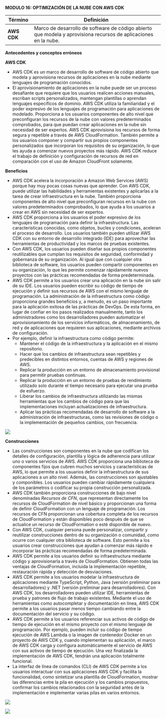 ﻿**MODULO 16: OPTIMIZACIÓN DE LA NUBE CON AWS CDK**

|**Término**|**Definición**|
| - | - |
|**AWS CDK**|Marco de desarrollo de software de código abierto que modela y aprovisiona recursos de aplicaciones en la nube.|


**Antecedentes y conceptos erróneos**

**AWS CDK**

- AWS CDK es un marco de desarrollo de software de código abierto que modela y aprovisiona recursos de aplicaciones en la nube mediante lenguajes de programación conocidos.
- El aprovisionamiento de aplicaciones en la nube puede ser un proceso desafiante que requiere que los usuarios realicen acciones manuales, escriban scripts personalizados, mantengan plantillas o aprendan lenguajes específicos de dominio. AWS CDK utiliza la familiaridad y el poder expresivo de los lenguajes de programación para aplicaciones de modelado. Proporciona a los usuarios componentes de alto nivel que preconfiguran los recursos de la nube con valores predeterminados comprobados, para que puedan crear aplicaciones en la nube sin necesidad de ser expertos. AWS CDK aprovisiona los recursos de forma segura y repetible a través de AWS CloudFormation. También permite a los usuarios componer y compartir sus propios componentes personalizados que incorporan los requisitos de su organización, lo que les ayuda a comenzar nuevos proyectos más rápido. AWS CDK reduce el trabajo de definición y configuración de recursos de red en comparación con el uso de Amazon CloudFront solamente.

**Beneficios**

- AWS CDK acelera la incorporación a Amazon Web Services (AWS) porque hay muy pocas cosas nuevas que aprender. Con AWS CDK, puede utilizar las habilidades y herramientas existentes y aplicarlas a la tarea de crear infraestructura en la nube. También proporciona componentes de alto nivel que preconfiguran recursos en la nube con valores predeterminados comprobados, lo que ayuda a los usuarios a crear en AWS sin necesidad de ser expertos.
- AWS CDK proporciona a los usuarios el poder expresivo de los lenguajes de programación para definir la infraestructura. Las características conocidas, como objetos, bucles y condiciones, aceleran el proceso de desarrollo. Los usuarios también pueden utilizar AWS CDK con su entorno de desarrollo integrado (IDE) para aprovechar las herramientas de productividad y los marcos de pruebas existentes.
- Con AWS CDK, los usuarios pueden diseñar sus propios componentes reutilizables que cumplan los requisitos de seguridad, conformidad y gobernanza de su organización. Al igual que con cualquier otra biblioteca de software, los usuarios pueden compartir componentes en su organización, lo que les permite comenzar rápidamente nuevos proyectos con las prácticas recomendadas de forma predeterminada.
- AWS CDK permite a los usuarios crear una aplicación en la nube sin salir de su IDE. Los usuarios pueden escribir su código de tiempo de ejecución y definir sus recursos de AWS con el mismo lenguaje de programación. La administración de la infraestructura como código proporciona grandes beneficios y, a menudo, es un paso importante para la aplicación exitosa de las prácticas de DevOps. De esta forma, en lugar de confiar en los pasos realizados manualmente, tanto los administradores como los desarrolladores pueden automatizar el aprovisionamiento de los servicios informáticos, de almacenamiento, de red y de aplicaciones que requieren sus aplicaciones, mediante archivos de configuración.
- Por ejemplo, definir la infraestructura como código permite:
  - Mantener el código de la infraestructura y la aplicación en el mismo repositorio.
  - Hacer que los cambios de infraestructura sean repetibles y predecibles en distintos entornos, cuentas de AWS y regiones de AWS.
  - Replicar la producción en un entorno de almacenamiento provisional para permitir pruebas continuas.
  - Replicar la producción en un entorno de pruebas de rendimiento utilizado solo durante el tiempo necesario para ejecutar una prueba de esfuerzo.
  - Liberar los cambios de infraestructura utilizando las mismas herramientas que los cambios de código para que las implementaciones incluyan actualizaciones de infraestructura.
  - Aplicar las prácticas recomendadas de desarrollo de software a la administración de infraestructuras, como las revisiones de código o la implementación de pequeños cambios, con frecuencia.

![](Aspose.Words.4feedbc4-e0c2-4e0e-93f9-b68efd74a951.001.png)

**Construcciones**

- Las construcciones son componentes en la nube que codifican los detalles de configuración, plantilla y lógica de adherencia para utilizar uno o varios servicios de AWS. AWS CDK proporciona una biblioteca de componentes fijos que cubren muchos servicios y características de AWS, lo que permite a los usuarios definir la infraestructura de sus aplicaciones a un alto nivel. Además, las construcciones son ajustables y componibles. Los usuarios pueden cambiar rápidamente cualquiera de los parámetros o codificar su propia construcción personalizada.
- AWS CDK también proporciona construcciones de bajo nivel denominadas *Recursos de CFN*, que representan directamente los recursos de CloudFormation de nivel básico y proporcionan una forma de definir CloudFormation con un lenguaje de programación. Los recursos de CFN proporcionan una cobertura completa de los recursos de CloudFormation y están disponibles poco después de que se actualice un recurso de CloudFormation o esté disponible de nuevo.
- Con AWS CDK, cualquier persona puede personalizar, compartir y reutilizar construcciones dentro de su organización o comunidad, como ocurre con cualquier otra biblioteca de software. Esto permite a los usuarios crear construcciones que ayudan a comenzar más rápido e incorporar las prácticas recomendadas de forma predeterminada.
- AWS CDK permite a los usuarios definir su infraestructura mediante código y aprovisionarla a través de CloudFormation. Obtienen todas las ventajas de CloudFormation, incluida la implementación repetible, restauración rápida y detección de desviaciones.
- AWS CDK permite a los usuarios modelar la infraestructura de aplicaciones mediante TypeScript, Python, Java (versión preliminar para desarrolladores) y .NET (versión preliminar para desarrolladores). Con AWS CDK, los desarrolladores pueden utilizar IDE, herramientas de prueba y patrones de flujo de trabajo existentes. Mediante el uso de herramientas como autocompletar y documentación en línea, AWS CDK permite a los usuarios pasar menos tiempo cambiando entre la documentación del servicio y su código.
- AWS CDK permite a los usuarios referenciar sus activos de código de tiempo de ejecución en el mismo proyecto con el mismo lenguaje de programación. Por ejemplo, pueden incluir su código de tiempo ejecución de AWS Lambda o la imagen de contenedor Docker en un proyecto de AWS CDK y, cuando implementan su aplicación, el marco de AWS CDK carga y configura automáticamente el servicio de AWS con sus activos de tiempo de ejecución. Una vez finalizada la implementación de AWS CDK, tendrán una aplicación totalmente funcional.
- La interfaz de línea de comandos (CLI) de AWS CDK permite a los usuarios interactuar con sus aplicaciones AWS CDK y facilita la funcionalidad, como sintetizar una plantilla de CloudFormation, mostrar las diferencias entre la pila en ejecución y los cambios propuestos, confirmar los cambios relacionados con la seguridad antes de la implementación e implementar varias pilas en varios entornos.

![](Aspose.Words.4feedbc4-e0c2-4e0e-93f9-b68efd74a951.002.png)

![](Aspose.Words.4feedbc4-e0c2-4e0e-93f9-b68efd74a951.003.png)

